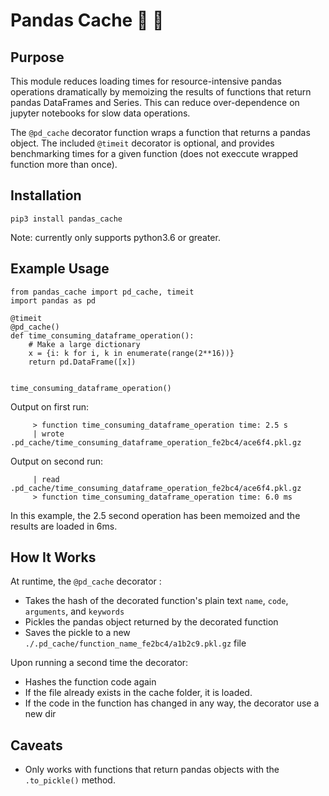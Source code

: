 # Pandas Cache  🐼 💸 


## Purpose
This module reduces loading times for resource-intensive pandas operations dramatically by memoizing the results of functions that return pandas DataFrames and Series. This can reduce over-dependence on jupyter notebooks for slow data operations.


The `@pd_cache` decorator function wraps a function that returns a pandas object. The included `@timeit` decorator is optional, and provides benchmarking times for a given function (does not execcute wrapped function more than once). 

## Installation
`pip3 install pandas_cache`

Note: currently only supports python3.6 or greater.

## Example Usage

```
from pandas_cache import pd_cache, timeit
import pandas as pd

@timeit
@pd_cache()
def time_consuming_dataframe_operation():
    # Make a large dictionary 
    x = {i: k for i, k in enumerate(range(2**16))}
    return pd.DataFrame([x])


time_consuming_dataframe_operation()
```

Output on first run:

```
	 > function time_consuming_dataframe_operation time: 2.5 s
	 | wrote .pd_cache/time_consuming_dataframe_operation_fe2bc4/ace6f4.pkl.gz
```

Output on second run:
```
	 | read .pd_cache/time_consuming_dataframe_operation_fe2bc4/ace6f4.pkl.gz
	 > function time_consuming_dataframe_operation time: 6.0 ms
```
In this example, the 2.5 second operation has been memoized and the results are loaded in 6ms.

## How It Works
At runtime, the `@pd_cache` decorator :
* Takes the hash of the decorated function's plain text `name`, `code`, `arguments`, and `keywords`
* Pickles the pandas object returned by the decorated function
* Saves the pickle to a new `./.pd_cache/function_name_fe2bc4/a1b2c9.pkl.gz` file

Upon running a second time the decorator:
* Hashes the function code again
* If the file already exists in the cache folder, it is loaded. 
* If the code in the function has changed in any way, the decorator use a new dir

## Caveats
* Only works with functions that return pandas objects with the `.to_pickle()` method.


